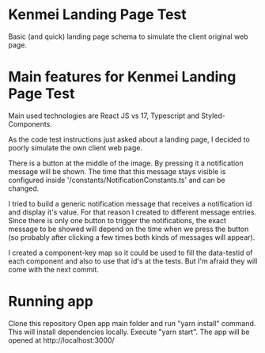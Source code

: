 # Kenmei Landing Page Test
Basic (and quick) landing page schema to simulate the client original web page.

# Main features for Kenmei Landing Page Test
Main used technologies are React JS vs 17, Typescript and Styled-Components.

As the code test instructions just asked about a landing page, I decided to poorly simulate the own client web page.

There is a button at the middle of the image. By pressing it a notification message will be shown. The time that this message stays visible is configured inside '/constants/NotificationConstants.ts' and can be changed. 

I tried to build a generic notification message that receives a notification id and display it's value. For that reason I created to different message entries. Since there is only one button to trigger the notifications, the exact message to be showed will depend on the time when we press the button (so probably after clicking a few times both kinds of messages will appear).

I created a component-key map so it could be used to fill the data-testid of each component and also to use that id's at the tests. But I'm afraid they will come with the next commit.

# Running app
Clone this repository
Open app main folder and run "yarn install" command. This will install dependencies locally.
Execute "yarn start". The app will be opened at http://localhost:3000/
